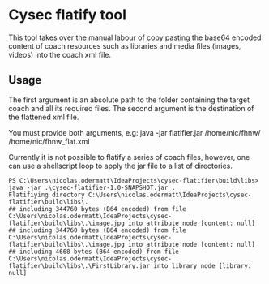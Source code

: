# Cysec flatify tool

This tool takes over the manual labour of copy pasting the base64 encoded content of coach resources such as libraries and media files (images, videos) into the coach xml file.

## Usage

The first argument is an absolute path to the folder containing the target coach and all its required files.
The second argument is the destination of the flattened xml file.

You must provide both arguments, e.g: java -jar flatifier.jar /home/nic/fhnw/ /home/nic/fhnw_flat.xml

Currently it is not possible to flatify a series of coach files, however, one can use a shellscript loop to apply the jar file to a list of directories.

```
PS C:\Users\nicolas.odermatt\IdeaProjects\cysec-flatifier\build\libs> java -jar .\cysec-flatifier-1.0-SNAPSHOT.jar .
Flatifiying directory C:\Users\nicolas.odermatt\IdeaProjects\cysec-flatifier\build\libs\.
## including 344760 bytes (B64 encoded) from file C:\Users\nicolas.odermatt\IdeaProjects\cysec-flatifier\build\libs\.\image.jpg into attribute node [content: null]
## including 344760 bytes (B64 encoded) from file C:\Users\nicolas.odermatt\IdeaProjects\cysec-flatifier\build\libs\.\image.jpg into attribute node [content: null]
## including 4668 bytes (B64 encoded) from file C:\Users\nicolas.odermatt\IdeaProjects\cysec-flatifier\build\libs\.\FirstLibrary.jar into library node [library: null]
```
